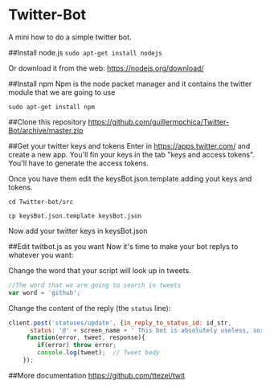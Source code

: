 # Twitter-Bot
A mini how to do a simple twitter bot.

##Install node.js 
`sudo apt-get install nodejs`

Or download it from the web: https://nodejs.org/download/

##Install npm
Npm is the node packet manager and it contains the twitter module that we are going to use

`sudo apt-get install npm`

##Clone this repository
https://github.com/guillermochica/Twitter-Bot/archive/master.zip

##Get your twitter keys and tokens
Enter in https://apps.twitter.com/ and create a new app. You'll fin your keys in the tab "keys and access tokens". You'll have to generate the access tokens.

Once you have them edit the keysBot.json.template adding yout keys and tokens.

`cd Twitter-bot/src`

`cp keysBot.json.template keysBot.json`

Now add your twitter keys in keysBot.json

##Edit twitbot.js as you want
Now it's time to make your bot replys to whatever you want:

Change the word that your script will look up in tweets.

```javascript
//The word that we are going to search in tweets
var word = 'github';
```

Change the content of the reply (the `status` line):

```javascript
client.post('statuses/update', {in_reply_to_status_id: id_str,
      status: '@' + screen_name + ' This bot is absolutely useless, sorry dude.'},
     function(error, tweet, response){
        if(error) throw error;
        console.log(tweet);  // Tweet body
    });
```

##More documentation
https://github.com/ttezel/twit
